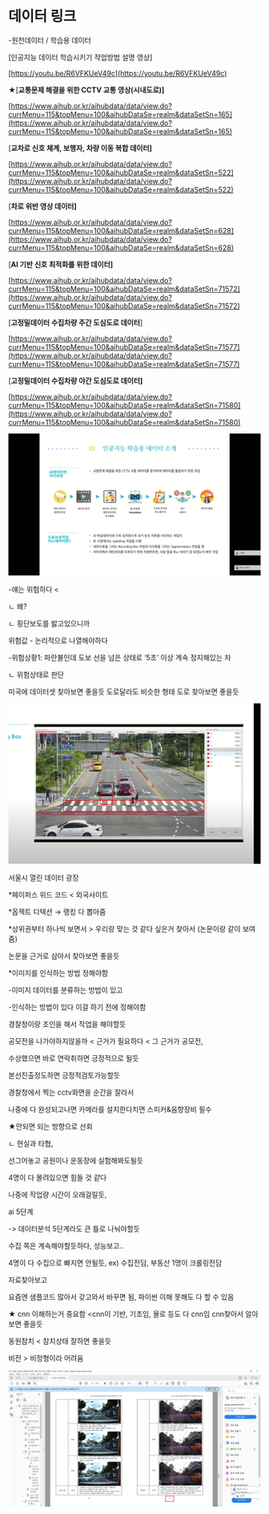  

# 데이터 링크

-원천데이터 / 학습용 데이터

[인공지능 데이터 학습시키기 작업방법 설명 영상]

[https://youtu.be/R6VFKUeV49c](https://youtu.be/R6VFKUeV49c)

★[****교통문제 해결을 위한 CCTV 교통 영상(시내도로)]****

[https://www.aihub.or.kr/aihubdata/data/view.do?currMenu=115&topMenu=100&aihubDataSe=realm&dataSetSn=165](https://www.aihub.or.kr/aihubdata/data/view.do?currMenu=115&topMenu=100&aihubDataSe=realm&dataSetSn=165)

[****교차로 신호 체계, 보행자, 차량 이동 복합 데이터]****

[https://www.aihub.or.kr/aihubdata/data/view.do?currMenu=115&topMenu=100&aihubDataSe=realm&dataSetSn=522](https://www.aihub.or.kr/aihubdata/data/view.do?currMenu=115&topMenu=100&aihubDataSe=realm&dataSetSn=522)

[****차로 위반 영상 데이터]****

[https://www.aihub.or.kr/aihubdata/data/view.do?currMenu=115&topMenu=100&aihubDataSe=realm&dataSetSn=628](https://www.aihub.or.kr/aihubdata/data/view.do?currMenu=115&topMenu=100&aihubDataSe=realm&dataSetSn=628)

[****AI 기반 신호 최적화를 위한 데이터]****

[https://www.aihub.or.kr/aihubdata/data/view.do?currMenu=115&topMenu=100&aihubDataSe=realm&dataSetSn=71572](https://www.aihub.or.kr/aihubdata/data/view.do?currMenu=115&topMenu=100&aihubDataSe=realm&dataSetSn=71572)

[****고정밀데이터 수집차량 주간 도심도로 데이터****]

[https://www.aihub.or.kr/aihubdata/data/view.do?currMenu=115&topMenu=100&aihubDataSe=realm&dataSetSn=71577](https://www.aihub.or.kr/aihubdata/data/view.do?currMenu=115&topMenu=100&aihubDataSe=realm&dataSetSn=71577)

[****고정밀데이터 수집차량 야간 도심도로 데이터]****

[https://www.aihub.or.kr/aihubdata/data/view.do?currMenu=115&topMenu=100&aihubDataSe=realm&dataSetSn=71580](https://www.aihub.or.kr/aihubdata/data/view.do?currMenu=115&topMenu=100&aihubDataSe=realm&dataSetSn=71580)

[![](HTML%20import/Attachments/Untitled%2071.png)](Untitled%2071.png)

-얘는 위험하다 <

ㄴ 왜?

ㄴ 횡단보도를 밣고있으니까

위험값 - 논리적으로 나열해야하다

-위험상황1: 파란불인데 도보 선을 넘은 상태로 ‘5초’ 이상 계속 정지해있는 차

ㄴ 위험상태로 판단

미국에 데이터셋 찾아보면 좋을듯 도로달라도 비슷한 형태 도로 찾아보면 좋을듯

[![](HTML%20import/Attachments/Untitled%2072.png)](Untitled%2072.png)

서울시 열린 데이터 광장

*페이퍼스 위드 코드 < 외국사이트

*옵젝트 디텍션 → 랭킹 다 뽑아줌

*상위권부터 하나씩 보면서 > 우리랑 맞는 것 같다 싶은거 찾아서 (논문이랑 같이 보여줌)

논문을 근거로 삼아서 찾아보면 좋을듯

*이미지를 인식하는 방법 정해야함

-이미지 데이터를 분류하는 방법이 있고

-인식하는 방법이 있다 이걸 하기 전에 정해야함

경찰청이랑 조인을 해서 작업을 해야할듯

공모전을 나가야하지않을까 < 근거가 필요하다 < 그 근거가 공모전,

수상했으면 바로 연락취하면 긍정적으로 될듯

본선진출정도하면 긍정적검토가능할듯

경찰청에서 찍는 cctv화면을 순간을 잘라서

나중에 다 완성되고나면 카메라를 설치한다치면 스피커&음향장비 필수

★안되면 되는 방향으로 선회

ㄴ 현실과 타협,

선그어놓고 공원이나 운동장에 실험해봐도될듯

4명이 다 몰려있으면 힘들 것 같다

나중에 작업량 시간이 오래걸릴듯,

ai 5단계

-> 데이터분석 5단계라도 큰 틀로 나눠야할듯

수집 쪽은 계속해야할듯하다, 성능보고..

4명이 다 수집으로 빠지면 안될듯, ex) 수집전담, 부동산 1명이 크롤링전담

자료찾아보고

요즘엔 샘플코드 많아서 갖고와서 바꾸면 됨, 파이썬 이해 못해도 다 할 수 있음

★ cnn 이해하는거 중요함 <cnn이 기반, 기초임, 욜로 등도 다 cnn임 cnn찾아서 알아보면 좋을듯

동원참치 < 참치상태 잘하면 좋을듯

비전 > 비정형이라 어려움

[![](HTML%20import/Attachments/Untitled%2073.png)](Untitled%2073.png)